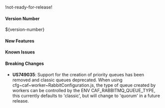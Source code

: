 !not-ready-for-release!

#### Version Number
${version-number}

#### New Features

#### Known Issues

#### Breaking Changes
- **US749035**: Support for the creation of priority queues has been removed and classic queues deprecated. 
When using cfg~caf~worker~RabbitConfiguration.js, the type of queue created by workers can be controlled by the ENV 
CAF_RABBITMQ_QUEUE_TYPE, this currently defaults to 'classic', but will change to 'quorum' in a future release.
